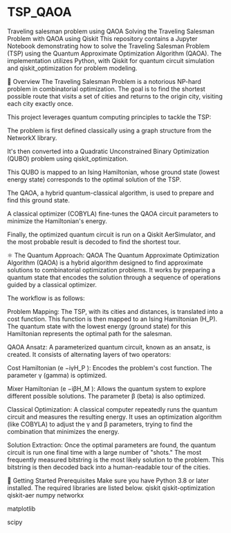 # TSP_QAOA
Traveling salesman problem using QAOA
Solving the Traveling Salesman Problem with QAOA using Qiskit
This repository contains a Jupyter Notebook demonstrating how to solve the Traveling Salesman Problem (TSP) using the Quantum Approximate Optimization Algorithm (QAOA). The implementation utilizes Python, with Qiskit for quantum circuit simulation and qiskit_optimization for problem modeling.

📝 Overview
The Traveling Salesman Problem is a notorious NP-hard problem in combinatorial optimization. The goal is to find the shortest possible route that visits a set of cities and returns to the origin city, visiting each city exactly once.

This project leverages quantum computing principles to tackle the TSP:

The problem is first defined classically using a graph structure from the NetworkX library.

It's then converted into a Quadratic Unconstrained Binary Optimization (QUBO) problem using qiskit_optimization.

This QUBO is mapped to an Ising Hamiltonian, whose ground state (lowest energy state) corresponds to the optimal solution of the TSP.

The QAOA, a hybrid quantum-classical algorithm, is used to prepare and find this ground state.

A classical optimizer (COBYLA) fine-tunes the QAOA circuit parameters to minimize the Hamiltonian's energy.

Finally, the optimized quantum circuit is run on a Qiskit AerSimulator, and the most probable result is decoded to find the shortest tour.

⚛️ The Quantum Approach: QAOA
The Quantum Approximate Optimization Algorithm (QAOA) is a hybrid algorithm designed to find approximate solutions to combinatorial optimization problems. It works by preparing a quantum state that encodes the solution through a sequence of operations guided by a classical optimizer.

The workflow is as follows:

Problem Mapping: The TSP, with its cities and distances, is translated into a cost function. This function is then mapped to an Ising Hamiltonian (H_P). The quantum state with the lowest energy (ground state) for this Hamiltonian represents the optimal path for the salesman.

QAOA Ansatz: A parameterized quantum circuit, known as an ansatz, is created. It consists of alternating layers of two operators:

Cost Hamiltonian (e 
−iγH_P
 ): Encodes the problem's cost function. The parameter γ (gamma) is optimized.

Mixer Hamiltonian (e 
−iβH_M
 ): Allows the quantum system to explore different possible solutions. The parameter β (beta) is also optimized.

Classical Optimization: A classical computer repeatedly runs the quantum circuit and measures the resulting energy. It uses an optimization algorithm (like COBYLA) to adjust the γ and β parameters, trying to find the combination that minimizes the energy.

Solution Extraction: Once the optimal parameters are found, the quantum circuit is run one final time with a large number of "shots." The most frequently measured bitstring is the most likely solution to the problem. This bitstring is then decoded back into a human-readable tour of the cities.

🚀 Getting Started
Prerequisites
Make sure you have Python 3.8 or later installed. The required libraries are listed below.
qiskit
qiskit-optimization
qiskit-aer
numpy
networkx

matplotlib

scipy
